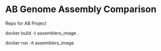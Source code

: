 # AB Genome Assembly Comparison
Repo for AB Project


docker build -t assemblers_image .

docker run -it assemblers_image
